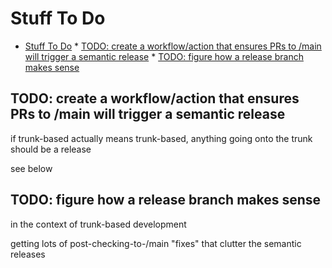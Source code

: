 # Stuff To Do

<!-- markdownlint-disable MD007 -->
<!--ts-->
* [Stuff To Do](#stuff-to-do)
      * [TODO: create a workflow/action that ensures PRs to /main will trigger a semantic release](#todo-create-a-workflowaction-that-ensures-prs-to-main-will-trigger-a-semantic-release)
      * [TODO: figure how a release branch makes sense](#todo-figure-how-a-release-branch-makes-sense)
<!--te-->
<!-- markdownlint-enable MD007 -->

## TODO: create a workflow/action that ensures PRs to /main will trigger a semantic release

if trunk-based actually means trunk-based, anything going onto the trunk should be a release

see below

## TODO: figure how a release branch makes sense

in the context of trunk-based development

getting lots of post-checking-to-/main "fixes" that clutter the semantic releases

